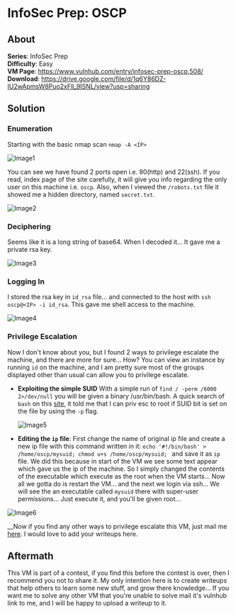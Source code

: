 # InfoSec Prep: OSCP
## About
__Series__: InfoSec Prep  
__Difficulty__: Easy  
__VM Page__: https://www.vulnhub.com/entry/infosec-prep-oscp,508/  
__Download__: https://drive.google.com/file/d/1q6Y86DZ-IU2wApmsW8Puo2xFll_9ISNL/view?usp=sharing  

## Solution

### Enumeration

Starting with the basic nmap scan ```nmap -A <IP>```

![Image1](https://github.com/iParamjotSingh/WriteUps/blob/master/VulnHub/InfoSec%20Prep/OSCP/1.png)

You can see we have found 2 ports open i.e. 80(http) and 22(ssh). If you read, index page of the site carefully, it will give you info regarding the only user on this machine i.e. ```oscp```. Also, when I viewed the ```/robots.txt``` file it showed me a hidden directory, named ```secret.txt```.

![Image2](https://github.com/iParamjotSingh/WriteUps/blob/master/VulnHub/InfoSec%20Prep/OSCP/2.png)

### Deciphering
Seems like it is a long string of base64. When I decoded it... It gave me a private rsa key.

![Image3](https://github.com/iParamjotSingh/WriteUps/blob/master/VulnHub/InfoSec%20Prep/OSCP/3.png)

### Logging In
I stored the rsa key in ```id_rsa``` file... and connected to the host with ```ssh oscp@<IP> -i id_rsa```. This gave me shell access to the machine.

![Image4](https://github.com/iParamjotSingh/WriteUps/blob/master/VulnHub/InfoSec%20Prep/OSCP/4.png)

### Privilege Escalation
Now I don't know about you, but I found 2 ways to privilege escalate the machine, and there are more for sure... How? You can view an instance by running ```id``` on the machine, and I am pretty sure most of the groups displayed other than usual can allow you to privilege escalate.

- __Exploiting the simple SUID__
  With a simple run of ```find / -perm /6000 2>/dev/null``` you will be given a binary /usr/bin/bash. A quick search of ```bash``` on this [site](https://gtfobins.github.io/), it told me that I can priv esc to root if SUID bit is set on the file by using the ```-p``` flag.
  
  ![Image5](https://github.com/iParamjotSingh/WriteUps/blob/master/VulnHub/InfoSec%20Prep/OSCP/5.png)
  
- __Editing the ```ip``` file__: First change the name of original ip file and create a new ip file with this command written in it: ```echo '#!/bin/bash' > /home/oscp/mysuid; chmod u+s /home/oscp/mysuid; ``` and save it as ```ip``` file. We did this because in start of the VM we see some text appear which gave us the ip of the machine. So I simply changed the contents of the executable which execute as the root when the VM starts... Now all we gotta do is restart the VM... and the next we login via ssh... We will see the an executable called ```mysuid``` there with super-user permissions... Just execute it, and you'll be given root...

![Image6](https://github.com/iParamjotSingh/WriteUps/blob/master/VulnHub/InfoSec%20Prep/OSCP/6.png)

__Now if you find any other ways to privilege escalate this VM, just mail me [here](mailto:theprojax@protonmail.com). I would love to add your writeups here.

## Aftermath
This VM is part of a contest, if you find this before the contest is over, then I recommend you not to share it. My only intention here is to create writeups that help others to learn some new stuff, and grow there knowledge... If you want me to solve any other VM that you're unable to solve mail it's vulnhub link to me, and I will be happy to upload a writeup to it.
